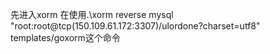 先进入xorm
在使用.\xorm reverse mysql "root:root@tcp(150.109.61.172:3307)/ulordone?charset=utf8" templates/goxorm这个命令